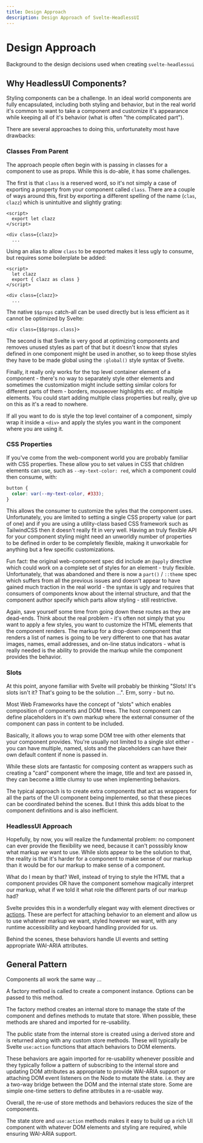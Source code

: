 ```yaml
---
title: Design Approach
description: Design Approach of Svelte-HeadlessUI
---
```


# Design Approach

Background to the design decisions used when creating `svelte-headlessui`

## Why HeadlessUI Components?

Styling components can be a challenge. In an ideal world components are fully encapsulated, including both styling and behavior, but in the real world it's common to want to take a component and customize it's appearance while keeping all of it's behavior (what is often "the complicated part").

There are several approaches to doing this, unfortunatelty most have drawbacks:

### Classes From Parent

The approach people often begin with is passing in classes for a component to use as props. While this is do-able, it has some challenges.

The first is that `class` is a reserved word, so it's not simply a case of exporting a property from your component called `class`. There are a couple of ways around this, first by exporting a different spelling of the name (`clas`, `clazz`) which is unintuitive and slightly grating:

```svelte
<script>
  export let clazz
</script>

<div class={clazz}>
  ...
```

Using an alias to allow `class` to be exported makes it less ugly to consume, but requires some boilerplate be added:

```svelte
<script>
  let clazz
  export { clazz as class }
</script>

<div class={clazz}>
  ...
```

The native `$$props` catch-all can be used directly but is less efficient as it cannot be optimized by Svelte:

```svelte
<div class={$$props.class}>
```

The second is that Svelte is very good at optimizing components and removes unused styles as part of that but it doesn't know that styles defined in one component might be used in another, so to keep those styles they have to be made global using the `:global()` style syntax of Svelte.

Finally, it really only works for the top level container element of a component - there's no way to separately style other elements and sometimes the customization might include setting similar colors for different parts of them - borders, mouseover highlights etc. of multiple elements. You could start adding multiple class properties but really, give up on this as it's a read to nowhere.

If all you want to do is style the top level container of a component, simply wrap it inside a `<div>` and apply the styles you want in the component where you are using it.

### CSS Properties

If you've come from the web-component world you are probably familiar with CSS properties. These allow you to set values in CSS that children elements can use, such as `--my-text-color: red`, which a component could then consume, with:

```css
button {
  color: var(--my-text-color, #333);
}
```

This allows the consumer to customize the syles that the component uses. Unfortunately, you are limited to setting a single CSS property value (or part of one) and if you are using a utility-class based CSS framework such as TailwindCSS then it doesn't really fit in very well. Having an truly flexible API for your component styling might need an unworldly number of properties to be defined in order to be completely flexible, making it unworkable for anything but a few specific customizations.

Fun fact: the original web-component spec did include an `@apply` directive which could work on a complete set of styles for an element - truly flexible. Unfortunately, that was abandoned and there is now a `part()` / `::theme` spec which suffers from all the previous issues and doesn't appear to have gained much traction in the real world - the syntax is ugly and requires that consumers of components know about the internal structure, and that the component author specify which parts allow styling - still restrictive.

Again, save yourself some time from going down these routes as they are dead-ends. Think about the real problem - it's often not simply that you want to apply a few styles, you want to customize the HTML elements that the component renders. The markup for a drop-down component that renders a list of names is going to be very different to one that has avatar images, names, email addresses, and on-line status indicators - what is really needed is the ability to provide the markup while the component provides the behavior.

### Slots

At this point, anyone familiar with Svelte will probably be thinking "Slots! It's slots isn't it? That's going to be the solution ...". Erm, sorry - but no.

Most Web Frameworks have the concept of "slots" which enables composition of components and DOM trees. The host component can define placeholders in it's own markup where the external consumer of the component can pass in content to be included.

Basically, it allows you to wrap some DOM tree with other elements that your component provides. You're usually not limited to a single slot either - you can have multiple, named, slots and the placeholders can have their own default content if none is passed in.

While these slots are fantastic for composing content as wrappers such as creating a "card" component where the image, title and text are passed in, they can become a little clumsy to use when implementing behaviors.

The typical approach is to create extra components that act as wrappers for all the parts of the UI component being implemented, so that these pieces can be coordinated behind the scenes. But I think this adds bloat to the component definitions and is also inefficient.

### HeadlessUI Approach

Hopefully, by now, you will realize the fundamental problem: no component can ever provide the flexibility we need, because it can't posssibly know what markup _we_ want to use. While slots appear to be the solution to that, the reality is that it's harder for a component to make sense of our markup than it would be for our markup to make sense of a component.

What do I mean by that? Well, instead of trying to style the HTML that a component provides OR have the component somehow magically interpret our markup, what if we told it what role the different parts of our markup had?

Svelte provides this in a wonderfully elegant way with element directives or [actions](https://svelte.dev/docs#template-syntax-element-directives-use-action). These are perfect for attaching behavior to an element and allow us to use whatever markup we want, styled however we want, with any runtime accessibility and keyboard handling provided for us.

Behind the scenes, these behaviors handle UI events and setting appropriate WAI-ARIA attributes.

## General Pattern

Components all work the same way ...

A factory method is called to create a component instance. Options can be passed to this method.

The factory method creates an internal store to manage the state of the component and defines methods to mutate that store. When possible, these methods are shared and imported for re-usability.

The public state from the internal store is created using a derived store and is returned along with any custom store methods. These will typically be Svelte `use:action` functions that attach behaviors to DOM elements.

These behaviors are again imported for re-usability whenever possible and they typically follow a pattern of subscribing to the internal store and updating DOM attributes as appropriate to provide WAI-ARIA support or attaching DOM event listeners on the Node to mutate the state. i.e. they are a two-way bridge between the DOM and the internal state store. Some are simple one-time setters to define attributes in a re-usable way.

Overall, the re-use of store methods and behaviors reduces the size of the components.

The state store and `use:action` methods makes it easy to build up a rich UI component with whatever DOM elements and styling are required, while ensuring WAI-ARIA support.
